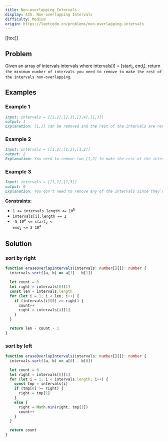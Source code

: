 ```yaml
---
title: Non-overlapping Intervals
display: 435. Non-overlapping Intervals
difficulty: Medium
origin: https://leetcode.cn/problems/non-overlapping-intervals
---
```


[[toc]]

## Problem

Given an array of intervals intervals where intervals[i] = [start<sub>i</sub>, end<sub>i</sub>], return `the minimum number of intervals you need to remove to make the rest of the intervals non-overlapping`.

## Examples

### Example 1

```md
Input: intervals = [[1,2],[2,3],[3,4],[1,3]]
output: 1
Explanation: [1,3] can be removed and the rest of the intervals are non-overlapping.
```

### Example 2

```md
Input: intervals = [[1,2],[1,2],[1,2]]
output: 2
Explanation: You need to remove two [1,2] to make the rest of the intervals non-overlapping.
```

### Example 3

```md
Input: intervals = [[1,2],[2,3]]
output: 0
Explanation: You don't need to remove any of the intervals since they're already non-overlapping.
```

**Constraints:**

- <code>1 <= intervals.length <= 10<sup>5</sup></code>
- `intervals[i].length == 2`
- <code>-5 *10<sup>4</sup> <= start<sub>i</sub> < end<sub>i</sub> <= 5* 10<sup>4</sup></code>

## Solution

### sort by right

```ts
function eraseOverlapIntervals(intervals: number[][]): number {
  intervals.sort((a, b) => a[1] - b[1])

  let count = 0
  let right = intervals[0][1]
  const len = intervals.length
  for (let i = 1; i < len; i++) {
    if (intervals[i][0] >= right) {
      count++
      right = intervals[i][1]
    }
  }

  return len - count - 1
}
```

### sort by left

```ts
function eraseOverlapIntervals(intervals: number[][]): number {
  intervals.sort((a, b) => a[0] - b[0])

  let count = 0
  let right = intervals[0][1]
  for (let i = 1; i < intervals.length; i++) {
    const tmp = intervals[i]
    if (tmp[0] >= right) {
      right = tmp[1]
    }
    else {
      right = Math.min(right, tmp[1])
      count++
    }
  }

  return count
}
```


